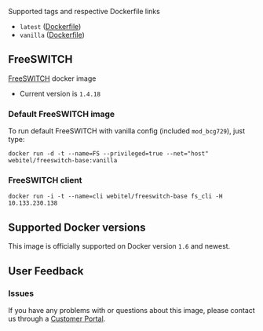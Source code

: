 Supported tags and respective Dockerfile links

- `latest` ([Dockerfile](https://github.com/kovalyshyn/docker-freeswitch/blob/master/Dockerfile))
- `vanilla` ([Dockerfile](https://github.com/kovalyshyn/docker-freeswitch/blob/vanilla/Dockerfile))

## FreeSWITCH

[FreeSWITCH](http://www.freeswitch.org/) docker image

- Current version is `1.4.18`

### Default FreeSWITCH image

To run default FreeSWITCH with vanilla config (included `mod_bcg729`), just type:

	docker run -d -t --name=FS --privileged=true --net="host" webitel/freeswitch-base:vanilla

### FreeSWITCH client
	
	docker run -i -t --name=cli webitel/freeswitch-base fs_cli -H 10.133.230.138


## Supported Docker versions

This image is officially supported on Docker version `1.6` and newest.

## User Feedback

### Issues
If you have any problems with or questions about this image, please contact us through a [Customer Portal](http://my.webitel.com/2/).